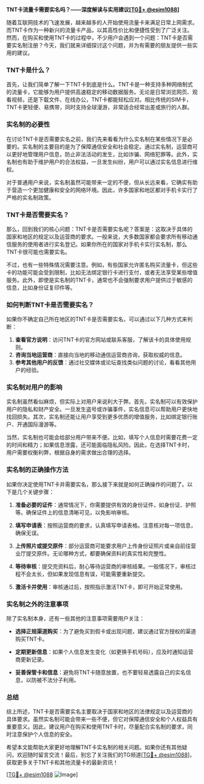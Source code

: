 **TNT卡流量卡需要实名吗？——深度解读与实用建议[[TG💪+ @esim1088](https://t.me/s/esim1088)]**

随着互联网技术的飞速发展，越来越多的人开始使用流量卡来满足日常上网需求。而TNT卡作为一种新兴的流量卡产品，以其高性价比和便捷性受到了广泛关注。然而，在购买和使用TNT卡的过程中，不少用户会遇到一个问题：TNT卡是否需要实名制注册？今天，我们就来详细探讨这个问题，并为有需要的朋友提供一些实用的建议。

### TNT卡是什么？

首先，让我们简单了解一下TNT卡到底是什么。TNT卡是一种支持多种网络制式的流量卡，它能够为用户提供高速稳定的移动数据服务。无论是日常浏览网页、观看视频，还是下载文件、在线办公，TNT卡都能轻松应对。相比传统的SIM卡，TNT卡更轻便、易携带，同时支持全球漫游，非常适合经常出差或旅行的人群。

### 实名制的必要性

在讨论TNT卡是否需要实名之前，我们先来看看为什么实名制在某些情况下是必要的。实名制的主要目的是为了保障通信安全和社会稳定。通过实名制，运营商可以更好地管理用户信息，防止非法活动的发生，比如诈骗、网络犯罪等。此外，实名制也有助于维护用户的合法权益，一旦发生纠纷，用户可以通过实名信息进行维权。

对于普通用户来说，实名制虽然可能带来一定的不便，但从长远来看，它确实有助于营造一个更加健康和安全的网络环境。因此，许多国家和地区都对手机卡实行了严格的实名制政策。

### TNT卡是否需要实名？

那么，回到我们的核心问题：TNT卡是否需要实名呢？答案是：这取决于具体的国家和地区的规定以及运营商的要求。一般来说，大多数国家都会要求所有移动通信服务的使用者进行实名登记。如果你所在的国家对手机卡实行实名制，那么TNT卡很可能也需要实名。

不过，也有一些特殊情况需要注意。例如，有些国家允许匿名购买流量卡，但这些卡的功能可能会受到限制，比如无法绑定银行卡进行支付，或者无法享受某些增值服务。此外，即使是实名制的TNT卡，通常也不会强制要求用户提供过于敏感的信息，比如身份证复印件等。

### 如何判断TNT卡是否需要实名？

如果你不确定自己所在地区的TNT卡是否需要实名，可以通过以下几种方式来判断：

1. **查看官方说明**：访问TNT卡的官方网站或联系客服，了解该卡的具体使用规则。
2. **咨询当地运营商**：直接向当地的移动通信运营商咨询，获取权威的信息。
3. **参考其他用户的反馈**：通过社交媒体或论坛查找类似问题的讨论，看看其他用户的经验。

### 实名制对用户的影响

实名制虽然看似麻烦，但实际上对用户来说利大于弊。首先，实名制可以有效保护用户的隐私和财产安全。一旦发生盗号或诈骗事件，实名信息可以帮助用户更快地找回损失。其次，实名制还能让用户享受到更多优质的增值服务，比如绑定银行账户、开通国际漫游等。

当然，实名制也可能会给部分用户带来不便。比如，填写个人信息时需要花费一定的时间和精力；如果信息泄露，还可能面临隐私风险。因此，在选择TNT卡时，用户需要权衡利弊，根据自身的需求做出合理的选择。

### 实名制的正确操作方法

如果你决定使用TNT卡并需要实名，那么接下来就是如何正确操作的问题了。以下是几个关键步骤：

1. **准备必要的证件**：通常情况下，你需要提供有效的身份证件，如身份证、护照等。确保证件上的信息清晰可见，以免影响审核。
   
2. **填写申请表**：按照运营商的要求，认真填写申请表格。注意核对每一项信息，确保无误。

3. **上传照片或提交原件**：部分运营商可能要求用户上传身份证照片或亲自前往营业厅提交原件。无论哪种方式，都要确保资料的真实性和完整性。

4. **等待审核**：提交完资料后，耐心等待运营商的审核结果。一般情况下，审核过程不会太长，但如果发现信息有误，可能需要重新提交。

5. **激活卡并使用**：审核通过后，按照指示激活TNT卡，即可开始正常使用。

### 实名制之外的注意事项

除了实名制本身，还有一些其他的注意事项需要用户关注：

- **选择正规渠道购买**：为了避免买到假卡或出现问题，建议通过官方授权的渠道购买TNT卡。
  
- **定期更新信息**：如果个人信息发生变化（如更换手机号码），应及时通知运营商更新记录。

- **妥善保管卡和信息**：避免将TNT卡随意放置，也不要轻易透露自己的实名信息，以防被不法分子利用。

### 总结

综上所述，TNT卡是否需要实名主要取决于国家和地区的法律规定以及运营商的具体要求。虽然实名制可能会带来一些不便，但它对保障通信安全和个人权益具有重要意义。因此，建议用户在购买和使用TNT卡时，尽量配合实名制的要求，同时注意保护个人信息的安全。

希望本文能帮助大家更好地理解TNT卡实名制的相关问题。如果你还有其他疑问，欢迎随时留言交流！最后，别忘了关注我们的TG频道[[TG💪+ @esim1088](https://t.me/s/esim1088)]，获取更多关于TNT卡和其他流量卡的最新资讯！

[[TG💪+ @esim1088](https://t.me/s/esim1088) ![Image](https://i.postimg.cc/4NQfJmqS/Snipaste-2025-05-13-00-14-12.png)]